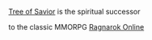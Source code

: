 [Tree of Savior](https://treeofsavior.com/) is the spiritual successor
 
to the classic MMORPG [Ragnarok Online](http://www.playragnarok.com/)